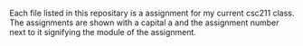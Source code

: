 Each file listed in this repositary is a assignment for my current csc211 class. The assignments are shown with a capital a and the assignment number next to it signifying the module of the assignment.  
